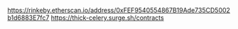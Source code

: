 https://rinkeby.etherscan.io/address/0xFEF9540554867B19Ade735CD5002b1d6883E7fc7
https://thick-celery.surge.sh/contracts
